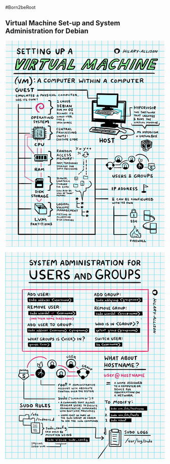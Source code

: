 #Born2beRoot
## Virtual Machine Set-up and System Administration for Debian


![Infographic: Setting up a Virtual Machine](https://raw.githubusercontent.com/hilary-allison/Born2beRoot/main/setting-up-a-virtual-machine.jpg)

![Infographic: Users and Groups](https://raw.githubusercontent.com/hilary-allison/Born2beRoot/main/users-and-groups.jpg)
